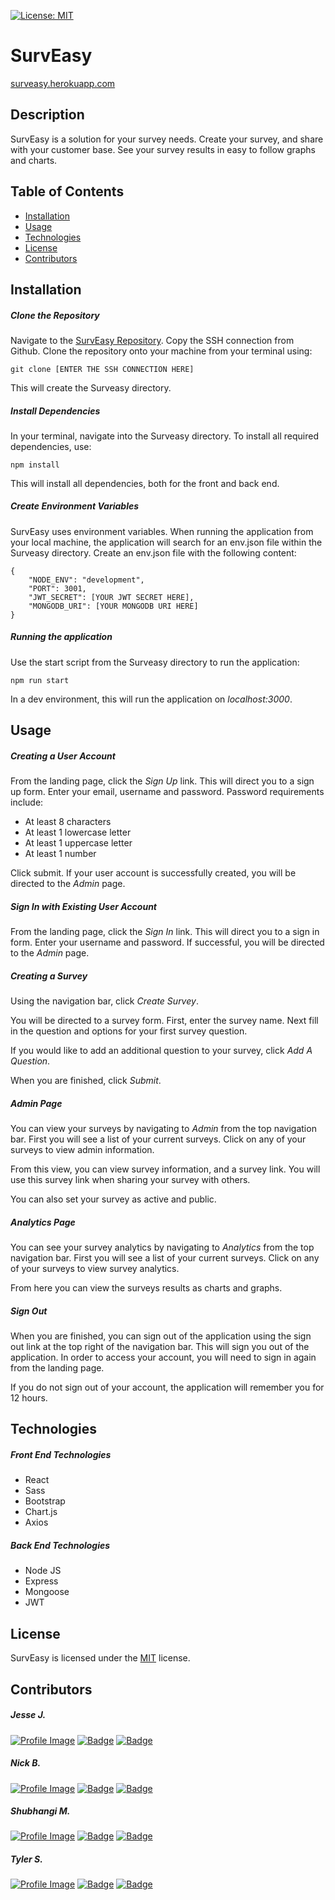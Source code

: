 [![License: MIT](https://img.shields.io/badge/License-MIT-yellow.svg)](https://opensource.org/licenses/MIT)

# SurvEasy

[surveasy.herokuapp.com](https://surveasy.herokuapp.com/)

## Description

SurvEasy is a solution for your survey needs. Create your survey, and share with your customer base. See your survey results in easy to follow graphs and charts.

<!-- ![SCREENSHOT](SCREENSHOT PATH) -->

## Table of Contents

* [Installation](#Installation)
* [Usage](#Usage)
* [Technologies](#Technologies)
* [License](#License)
* [Contributors](#Contributors)

## Installation

##### Clone the Repository

Navigate to the [SurvEasy Repository](https://github.com/Sakiskid/Surveasy). Copy the SSH connection from Github. Clone the repository onto your machine from your terminal using:

    git clone [ENTER THE SSH CONNECTION HERE]

This will create the Surveasy directory.

##### Install Dependencies

In your terminal, navigate into the Surveasy directory. To install all required dependencies, use:

    npm install

This will install all dependencies, both for the front and back end. 

##### Create Environment Variables

SurvEasy uses environment variables. When running the application from your local machine, the application will search for an env.json file within the Surveasy directory. Create an env.json file with the following content:

    {
        "NODE_ENV": "development",
        "PORT": 3001,
        "JWT_SECRET": [YOUR JWT SECRET HERE],
        "MONGODB_URI": [YOUR MONGODB URI HERE]
    }

##### Running the application

Use the start script from the Surveasy directory to run the application:

    npm run start

In a dev environment, this will run the application on _localhost:3000_.

## Usage

##### Creating a User Account

From the landing page, click the _Sign Up_ link. This will direct you to a sign up form. Enter your email, username and password. Password requirements include:

* At least 8 characters
* At least 1 lowercase letter
* At least 1 uppercase letter
* At least 1 number

Click submit. If your user account is successfully created, you will be directed to the _Admin_ page.

##### Sign In with Existing User Account

From the landing page, click the _Sign In_ link. This will direct you to a sign in form. Enter your username and password. If successful, you will be directed to the _Admin_ page.

##### Creating a Survey

Using the navigation bar, click _Create Survey_.

You will be directed to a survey form. First, enter the survey name. Next fill in the question and options for your first survey question.

If you would like to add an additional question to your survey, click _Add A Question_.

When you are finished, click _Submit_.

##### Admin Page

You can view your surveys by navigating to _Admin_ from the top navigation bar. First you will see a list of your current surveys. Click on any of your surveys to view admin information.

From this view, you can view survey information, and a survey link. You will use this survey link when sharing your survey with others.

You can also set your survey as active and public.

##### Analytics Page

You can see your survey analytics by navigating to _Analytics_ from the top navigation bar. First you will see a list of your current surveys. Click on any of your surveys to view survey analytics.

From here you can view the surveys results as charts and graphs.

##### Sign Out

When you are finished, you can sign out of the application using the sign out link at the top right of the navigation bar. This will sign you out of the application. In order to access your account, you will need to sign in again from the landing page.

If you do not sign out of your account, the application will remember you for 12 hours.

## Technologies

##### Front End Technologies

* React
* Sass
* Bootstrap
* Chart.js
* Axios

##### Back End Technologies

* Node JS
* Express
* Mongoose
* JWT

## License

SurvEasy is licensed under the [MIT](https://opensource.org/licenses/MIT) license.

## Contributors

##### Jesse J.
<a href="https://github.com/JesseJ713">![Profile Image](https://github.com/JesseJ713.png?size=50)</a> 
<a href="https://www.linkedin.com/in/jesse-jackson-atx/">![Badge](https://img.shields.io/badge/LinkedIn--3480eb)</a> <a href="https://github.com/JesseJ713">![Badge](https://img.shields.io/badge/Github--40c256)</a>

##### Nick B.
<a href="https://github.com/nbur4556">![Profile Image](https://github.com/nbur4556.png?size=50)</a> 
<a href="https://www.linkedin.com/in/nick-burt/">![Badge](https://img.shields.io/badge/LinkedIn--3480eb)</a> <a href="https://github.com/nbur4556">![Badge](https://img.shields.io/badge/Github--40c256)</a>


##### Shubhangi M.
<a href="https://github.com/smundhada">![Profile Image](https://github.com/smundhada.png?size=50)</a> 
<a href="https://www.linkedin.com/in/shubhi-mundhada/">![Badge](https://img.shields.io/badge/LinkedIn--3480eb)</a> <a href="https://github.com/smundhada">![Badge](https://img.shields.io/badge/Github--40c256)</a>

##### Tyler S.
<a href="https://github.com/Sakiskid">![Profile Image](https://github.com/Sakiskid.png?size=50)</a> 
<a href="https://www.linkedin.com/in/tyler-smith-atx/">![Badge](https://img.shields.io/badge/LinkedIn--3480eb)</a> <a href="https://github.com/Sakiskid">![Badge](https://img.shields.io/badge/Github--40c256)</a>